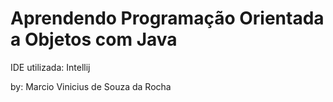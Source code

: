# Aprendendo Programação Orientada a Objetos com Java

IDE utilizada: Intellij

by: Marcio Vinicius de Souza da Rocha

